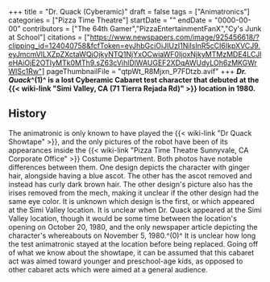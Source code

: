 +++
title = "Dr. Quack (Cyberamic)"
draft = false
tags = ["Animatronics"]
categories = ["Pizza Time Theatre"]
startDate = ""
endDate = "0000-00-00"
contributors = ["The 64th Gamer","PizzaEntertainmentFanX","Cy's Junk at School"]
citations = ["https://www.newspapers.com/image/925456618/?clipping_id=124040758&fcfToken=eyJhbGciOiJIUzI1NiIsInR5cCI6IkpXVCJ9.eyJmcmVlLXZpZXctaWQiOjkyNTQ1NjYxOCwiaWF0IjoxNjkyMTMzMDE4LCJleHAiOjE2OTIyMTk0MTh9.sZ63cVihlDlWAUGEF2XDqAWUdyLOh6zMKGWrWlSc1Rw"]
pageThumbnailFile = "qtpWt_R8Mjxn_P7FDtzb.avif"
+++
***Dr. Quack*^(1)^ is a lost Cyberamic Cabaret test character that debuted at the {{< wiki-link "Simi Valley, CA (71 Tierra Rejada Rd)" >}} location in 1980.**

## History

The animatronic is only known to have played the {{< wiki-link "Dr Quack Showtape" >}}, and the only pictures of the robot have been of its appearances inside the {{< wiki-link "Pizza Time Theatre Sunnyvale, CA Corporate Office" >}} Costume Department.
Both photos have notable differences between them. One design depicts the character with ginger hair, alongside having a blue ascot. The other has the ascot removed and instead has curly dark brown hair. The other design's picture also has the irises removed from the mech, making it unclear if the other design had the same eye color. It is unknown which design is the first, or which appeared at the Simi Valley location.
It is unclear when Dr. Quack appeared at the Simi Valley location, though it would be some time between the location's opening on October 20, 1980, and the only newspaper article depicting the character's whereabouts on November 5, 1980.^(0)^ It is unclear how long the test animatronic stayed at the location before being replaced.
Going off of what we know about the showtape, it can be assumed that this cabaret act was aimed toward younger and preschool-age kids, as opposed to other cabaret acts which were aimed at a general audience.
